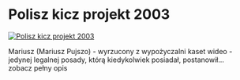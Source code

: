 Polisz kicz projekt 2003 
=============
[![Polisz kicz projekt 2003 ](http://vidos.pl/images/player.gif)](http://vidos.pl/polisz-kicz-projekt-2003)

 Mariusz (Mariusz Pujszo) - wyrzucony z wypożyczalni kaset wideo - jedynej legalnej posady, którą kiedykolwiek posiadał, postanowił... zobacz pełny opis

